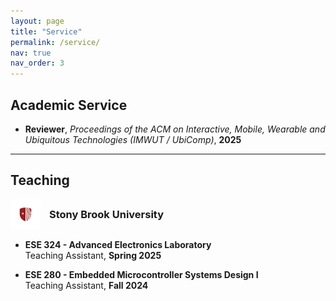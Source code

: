 ```yaml
---
layout: page
title: "Service"
permalink: /service/
nav: true
nav_order: 3
---
```


## Academic Service

- **Reviewer**, *Proceedings of the ACM on Interactive, Mobile, Wearable and Ubiquitous Technologies (IMWUT / UbiComp)*, **2025**

---

## Teaching

<h3 style="display: flex; align-items: center; gap: 14px; margin-top: 1rem;">
  <img src="/assets/img/sbu_logo.svg" alt="SBU Logo" width="48" />
  Stony Brook University
</h3>

- **ESE 324 - Advanced Electronics Laboratory**  
  Teaching Assistant, **Spring 2025**

- **ESE 280 - Embedded Microcontroller Systems Design I**  
  Teaching Assistant, **Fall 2024**